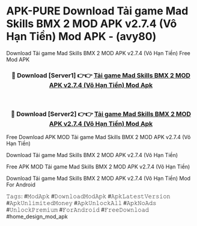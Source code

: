 # APK-PURE Download Tải game Mad Skills BMX 2 MOD APK v2.7.4 (Vô Hạn Tiền) Mod APK - (avy80)
Download Tải game Mad Skills BMX 2 MOD APK v2.7.4 (Vô Hạn Tiền) Free Mod APK

<div align="center">
<h3>🔴 Download [Server1] 👉👉 <a href="https://apk-comot.site?title=Tải_game_Mad_Skills_BMX_2_MOD_APK_v2.7.4_(Vô_Hạn_Tiền)">Tải game Mad Skills BMX 2 MOD APK v2.7.4 (Vô Hạn Tiền) Mod Apk</a></h3><br>

<h3>🔴 Download [Server2] 👉👉 <a href="https://apk-comot.site?title=Tải_game_Mad_Skills_BMX_2_MOD_APK_v2.7.4_(Vô_Hạn_Tiền)">Tải game Mad Skills BMX 2 MOD APK v2.7.4 (Vô Hạn Tiền) Mod Apk</a></h3>
</div>


Free Download APK MOD Tải game Mad Skills BMX 2 MOD APK v2.7.4 (Vô Hạn Tiền)

Download Tải game Mad Skills BMX 2 MOD APK v2.7.4 (Vô Hạn Tiền) 

Free APK MOD Tải game Mad Skills BMX 2 MOD APK v2.7.4 (Vô Hạn Tiền) 

Download Tải game Mad Skills BMX 2 MOD APK v2.7.4 (Vô Hạn Tiền) Mod For Android

𝚃𝚊𝚐𝚜: #𝙼𝚘𝚍𝙰𝚙𝚔 #𝙳𝚘𝚠𝚗𝚕𝚘𝚊𝚍𝙼𝚘𝚍𝙰𝚙𝚔 #𝙰𝚙𝚔𝙻𝚊𝚝𝚎𝚜𝚝𝚅𝚎𝚛𝚜𝚒𝚘𝚗 #𝙰𝚙𝚔𝚄𝚗𝚕𝚒𝚖𝚒𝚝𝚎𝚍𝙼𝚘𝚗𝚎𝚢 #𝙰𝚙𝚔𝚄𝚗𝚕𝚘𝚌𝚔𝙰𝚕𝚕 #𝙰𝚙𝚔𝙽𝚘𝙰𝚍𝚜 #𝚄𝚗𝚕𝚘𝚌𝚔𝙿𝚛𝚎𝚖𝚒𝚞𝚖 #𝙵𝚘𝚛𝙰𝚗𝚍𝚛𝚘𝚒𝚍 #𝙵𝚛𝚎𝚎𝙳𝚘𝚠𝚗𝚕𝚘𝚊𝚍 #home_design_mod_apk